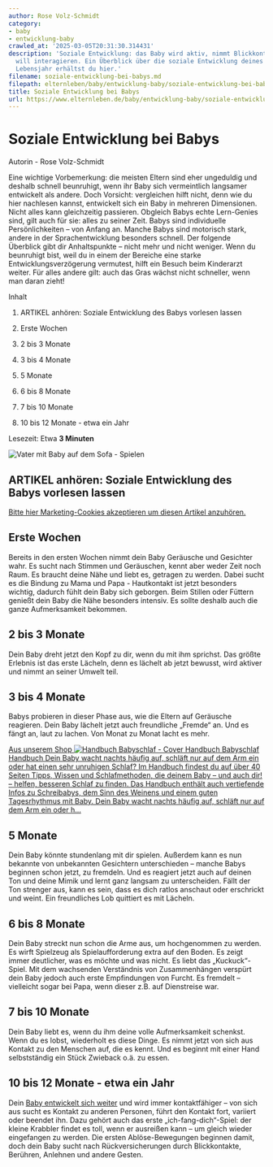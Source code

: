 ```yaml
---
author: Rose Volz-Schmidt
category:
- baby
- entwicklung-baby
crawled_at: '2025-03-05T20:31:30.314431'
description: 'Soziale Entwicklung: das Baby wird aktiv, nimmt Blickkontakt auf und
  will interagieren. Ein Überblick über die soziale Entwicklung deines Babys im ersten
  Lebensjahr erhältst du hier.'
filename: soziale-entwicklung-bei-babys.md
filepath: elternleben/baby/entwicklung-baby/soziale-entwicklung-bei-babys.md
title: Soziale Entwicklung bei Babys
url: https://www.elternleben.de/baby/entwicklung-baby/soziale-entwicklung-bei-babys/
---
```


#  Soziale Entwicklung bei Babys

Autorin - Rose Volz-Schmidt

Eine wichtige Vorbemerkung: die meisten Eltern sind eher ungeduldig und
deshalb schnell beunruhigt, wenn ihr Baby sich vermeintlich langsamer
entwickelt als andere. Doch Vorsicht: vergleichen hilft nicht, denn wie du
hier nachlesen kannst, entwickelt sich ein Baby in mehreren Dimensionen. Nicht
alles kann gleichzeitig passieren. Obgleich Babys echte Lern-Genies sind, gilt
auch für sie: alles zu seiner Zeit. Babys sind individuelle Persönlichkeiten –
von Anfang an. Manche Babys sind motorisch stark, andere in der
Sprachentwicklung besonders schnell. Der folgende Überblick gibt dir
Anhaltspunkte – nicht mehr und nicht weniger. Wenn du beunruhigt bist, weil du
in einem der Bereiche eine starke Entwicklungsverzögerung vermutest, hilft ein
Besuch beim Kinderarzt weiter. Für alles andere gilt: auch das Gras wächst
nicht schneller, wenn man daran zieht!

Inhalt

1. ARTIKEL anhören: Soziale Entwicklung des Babys vorlesen lassen

2. Erste Wochen

3. 2 bis 3 Monate

4. 3 bis 4 Monate

5. 5 Monate

6. 6 bis 8 Monate

7. 7 bis 10 Monate

8. 10 bis 12 Monate - etwa ein Jahr

Lesezeit: Etwa **3 Minuten**

![Vater mit Baby auf dem Sofa -
Spielen](/fileadmin/_processed_/f/7/csm_Artikel_Soziale_Entwicklung_6d2076f95b.jpg)

##  ARTIKEL anhören: Soziale Entwicklung des Babys vorlesen lassen

[Bitte hier Marketing-Cookies akzeptieren um diesen Artikel
anzuhören.](javascript:Cookiebot.renew\(\))

##  Erste Wochen

Bereits in den ersten Wochen nimmt dein Baby Geräusche und Gesichter wahr. Es
sucht nach Stimmen und Geräuschen, kennt aber weder Zeit noch Raum. Es braucht
deine Nähe und liebt es, getragen zu werden. Dabei sucht es die Bindung zu
Mama und Papa - Hautkontakt ist jetzt besonders wichtig, dadurch fühlt dein
Baby sich geborgen. Beim Stillen oder Füttern genießt dein Baby die Nähe
besonders intensiv. Es sollte deshalb auch die ganze Aufmerksamkeit bekommen.

##  2 bis 3 Monate

Dein Baby dreht jetzt den Kopf zu dir, wenn du mit ihm sprichst. Das größte
Erlebnis ist das erste Lächeln, denn es lächelt ab jetzt bewusst, wird aktiver
und nimmt an seiner Umwelt teil.

##  3 bis 4 Monate

Babys probieren in dieser Phase aus, wie die Eltern auf Geräusche reagieren.
Dein Baby lächelt jetzt auch freundliche „Fremde“ an. Und es fängt an, laut zu
lachen. Von Monat zu Monat lacht es mehr.

[ Aus unserem Shop ![Handbuch Babyschlaf -
Cover](/fileadmin/_processed_/4/1/csm_Handbuch_Babyschalf_teaser_962b3ff80a.png)
Handbuch Babyschlaf Handbuch Dein Baby wacht nachts häufig auf, schläft nur
auf dem Arm ein oder hat einen sehr unruhigen Schlaf? Im Handbuch findest du
auf über 40 Seiten Tipps, Wissen und Schlafmethoden, die deinem Baby – und
auch dir! – helfen, besseren Schlaf zu finden. Das Handbuch enthält auch
vertiefende Infos zu Schreibabys, dem Sinn des Weinens und einem guten
Tagesrhythmus mit Baby. Dein Baby wacht nachts häufig auf, schläft nur auf dem
Arm ein oder h…  ](/shop/babyschlaf-handbook-e/)

##  5 Monate

Dein Baby könnte stundenlang mit dir spielen. Außerdem kann es nun bekannte
von unbekannten Gesichtern unterschieden – manche Babys beginnen schon jetzt,
zu fremdeln. Und es reagiert jetzt auch auf deinen Ton und deine Mimik und
lernt ganz langsam zu unterscheiden. Fällt der Ton strenger aus, kann es sein,
dass es dich ratlos anschaut oder erschrickt und weint. Ein freundliches Lob
quittiert es mit Lächeln.

##  6 bis 8 Monate

Dein Baby streckt nun schon die Arme aus, um hochgenommen zu werden. Es wirft
Spielzeug als Spielaufforderung extra auf den Boden. Es zeigt immer
deutlicher, was es möchte und was nicht. Es liebt das „Kuckuck“-Spiel. Mit dem
wachsenden Verständnis von Zusammenhängen verspürt dein Baby jedoch auch erste
Empfindungen von Furcht. Es fremdelt – vielleicht sogar bei Papa, wenn dieser
z.B. auf Dienstreise war.

##  7 bis 10 Monate

Dein Baby liebt es, wenn du ihm deine volle Aufmerksamkeit schenkst. Wenn du
es lobst, wiederholt es diese Dinge. Es nimmt jetzt von sich aus Kontakt zu
den Menschen auf, die es kennt. Und es beginnt mit einer Hand selbstständig
ein Stück Zwieback o.ä. zu essen.

##  10 bis 12 Monate - etwa ein Jahr

Dein [Baby entwickelt sich
weiter](https://www.elternleben.de/baby/entwicklung-baby/ "Baby entwickelt
sich") und wird immer kontaktfähiger – von sich aus sucht es Kontakt zu
anderen Personen, führt den Kontakt fort, variiert oder beendet ihn. Dazu
gehört auch das erste „ich-fang-dich“-Spiel: der kleine Krabbler findet es
toll, wenn er ausreißen kann – um gleich wieder eingefangen zu werden. Die
ersten Ablöse-Bewegungen beginnen damit, doch dein Baby sucht nach
Rückversicherungen durch Blickkontakte, Berühren, Anlehnen und andere Gesten.

